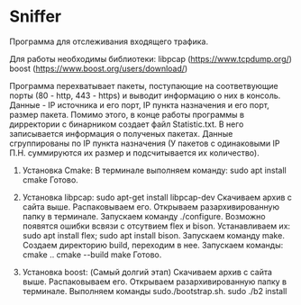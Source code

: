 # Sniffer

Программа для отслеживания входящего трафика.

Для работы необходимы библиотеки: 
      libpcap (https://www.tcpdump.org/)
      boost (https://www.boost.org/users/download/)
      
Программа перехватывает пакеты, поступающие на соответвующие порты (80 - http, 443 - https) и выводит информацию о них в консоль.
Данные - IP источника и его порт, IP пункта назначения и его порт, размер пакета.
Помимо этого, в конце работы программы в дирректории с бинарником создает файл Statistic.txt. В него записывается информация о полученых пакетах. Данные сгруппированы по IP пункта назначения (У пакетов с одинаковыми IP П.Н. суммируются их размер и подсчитывается их количество).

1) Установка Cmake:
      В терминале выполняем команду: sudo apt install cmake
 Готово.
 
 2) Установка libpcap:
      sudo apt-get install libpcap-dev
      Скачиваем архив с сайта выше. Распаковываем его. Открываем разархивированную папку в терминале. Запускаем команду ./configure. Возможно появятся ошибки всвязи с отсутвием flex и bison. 
      Устанавливаем их: sudo apt install flex; sudo apt install bison.
      Запускаем команду make.
      Создаем директорию build, переходим в нее. Запускаем команды:
            cmake ..
            cmake --build
            make
 Готово.
 
 3) Установка boost: (Самый долгий этап)
      Скачиваем архив с сайта выше. Распаковываем его. Открываем разархивированную папку в терминале. Выполняем команды
      sudo./bootstrap.sh. 
      sudo ./b2 install

 
